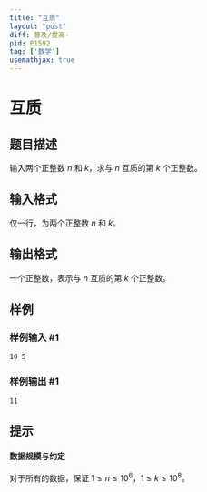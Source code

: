 ```yaml
---
title: "互质"
layout: "post"
diff: 普及/提高-
pid: P1592
tag: ['数学']
usemathjax: true
---
```


# 互质
## 题目描述

输入两个正整数 $n$ 和 $k$，求与 $n$ 互质的第 $k$ 个正整数。
## 输入格式

仅一行，为两个正整数 $n$ 和 $k$。
## 输出格式

一个正整数，表示与 $n$ 互质的第 $k$ 个正整数。
## 样例

### 样例输入 #1
```
10 5
```
### 样例输出 #1
```
11
```
## 提示

#### 数据规模与约定

对于所有的数据，保证 $1 \leq n \le 10^6$，$1 \leq k\le 10^8$。
